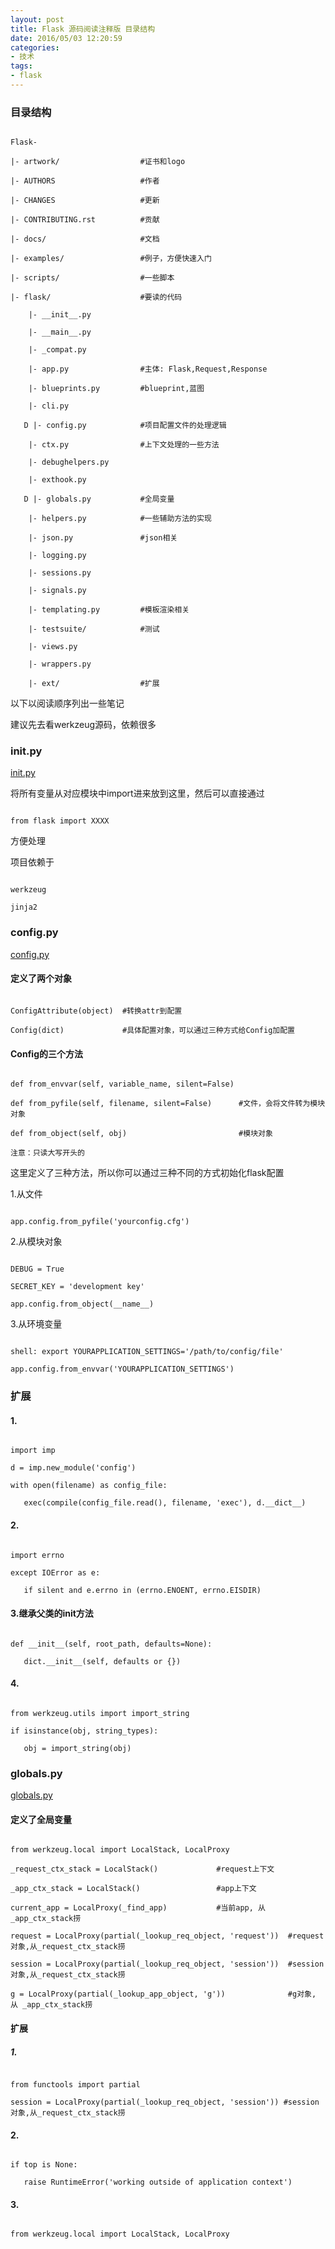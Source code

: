 ```yaml
---
layout: post
title: Flask 源码阅读注释版 目录结构
date: 2016/05/03 12:20:59
categories: 
- 技术
tags: 
- flask
---
```


### 目录结构

```

Flask-

|- artwork/                  #证书和logo

|- AUTHORS                   #作者

|- CHANGES                   #更新

|- CONTRIBUTING.rst          #贡献

|- docs/                     #文档

|- examples/                 #例子，方便快速入门

|- scripts/                  #一些脚本

|- flask/                    #要读的代码

    |- __init__.py

    |- __main__.py

    |- _compat.py

    |- app.py                #主体: Flask,Request,Response

    |- blueprints.py         #blueprint,蓝图

    |- cli.py

   D |- config.py            #项目配置文件的处理逻辑

    |- ctx.py                #上下文处理的一些方法

    |- debughelpers.py

    |- exthook.py

   D |- globals.py           #全局变量

    |- helpers.py            #一些辅助方法的实现

    |- json.py               #json相关

    |- logging.py

    |- sessions.py

    |- signals.py

    |- templating.py         #模板渲染相关

    |- testsuite/            #测试

    |- views.py

    |- wrappers.py

    |- ext/                  #扩展

```

以下以阅读顺序列出一些笔记

建议先去看werkzeug源码，依赖很多

### init.py

[init.py](https://github.com/pallets/flask/blob/master/flask/__init__.py)

将所有变量从对应模块中import进来放到这里，然后可以直接通过

```

from flask import XXXX

```

方便处理

项目依赖于

```

werkzeug

jinja2

```

### config.py

[config.py](https://github.com/pallets/flask/blob/master/flask/config.py)

#### 定义了两个对象

```

ConfigAttribute(object)  #转换attr到配置

Config(dict)             #具体配置对象，可以通过三种方式给Config加配置

```

#### Config的三个方法

```

def from_envvar(self, variable_name, silent=False)

def from_pyfile(self, filename, silent=False)      #文件，会将文件转为模块对象

def from_object(self, obj)                         #模块对象

注意：只读大写开头的

```

这里定义了三种方法，所以你可以通过三种不同的方式初始化flask配置

1.从文件

```

app.config.from_pyfile('yourconfig.cfg')

```

2.从模块对象

```

DEBUG = True

SECRET_KEY = 'development key'

app.config.from_object(__name__)

```

3.从环境变量

```

shell: export YOURAPPLICATION_SETTINGS='/path/to/config/file'

app.config.from_envvar('YOURAPPLICATION_SETTINGS')

```

### 扩展

#### 1.

```

import imp

d = imp.new_module('config')

with open(filename) as config_file:

   exec(compile(config_file.read(), filename, 'exec'), d.__dict__)

```

#### 2.

```

import errno

except IOError as e:

   if silent and e.errno in (errno.ENOENT, errno.EISDIR)

```

#### 3.继承父类的init方法

```

def __init__(self, root_path, defaults=None):

   dict.__init__(self, defaults or {})

```

#### 4.

```

from werkzeug.utils import import_string

if isinstance(obj, string_types):

   obj = import_string(obj)

```

### globals.py

[globals.py](https://github.com/pallets/flask/blob/master/flask/globals.py)

#### 定义了全局变量

```

from werkzeug.local import LocalStack, LocalProxy

_request_ctx_stack = LocalStack()             #request上下文 

_app_ctx_stack = LocalStack()                 #app上下文

current_app = LocalProxy(_find_app)           #当前app, 从 _app_ctx_stack捞

request = LocalProxy(partial(_lookup_req_object, 'request'))  #request对象,从_request_ctx_stack捞

session = LocalProxy(partial(_lookup_req_object, 'session'))  #session对象,从_request_ctx_stack捞

g = LocalProxy(partial(_lookup_app_object, 'g'))              #g对象, 从 _app_ctx_stack捞

```

#### 扩展

##### 1.

```

from functools import partial

session = LocalProxy(partial(_lookup_req_object, 'session')) #session对象,从_request_ctx_stack捞

```

#### 2.

```

if top is None:

   raise RuntimeError('working outside of application context')

```

#### 3.

```

from werkzeug.local import LocalStack, LocalProxy

```
